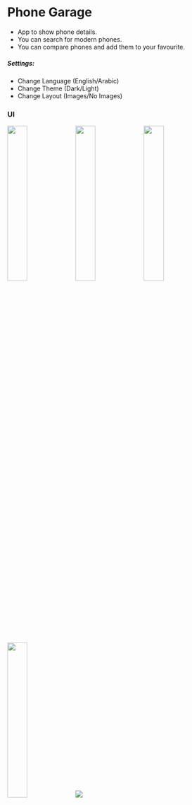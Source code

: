 # Phone Garage

- App to show phone details.
- You can search for modern phones.
- You can compare phones and add them to your favourite.
##### Settings:
- Change Language (English/Arabic)
- Change Theme (Dark/Light)
- Change Layout (Images/No Images)

### UI

<img src="https://gdarwish.scweb.ca/PHP/PhoneGarageReadMe/PhoneGarage1.png" width="30%"></img> 
<img src="https://gdarwish.scweb.ca/PHP/PhoneGarageReadMe/PhoneGarage4.png" width="30%"></img> 
<img src="https://gdarwish.scweb.ca/PHP/PhoneGarageReadMe/PhoneGarage3.png" width="30%"></img> 
<img src="https://gdarwish.scweb.ca/PHP/PhoneGarageReadMe/PhoneGarage5.png" width="30%"></img> 
<img src="https://gdarwish.scweb.ca/PHP/PhoneGarageReadMe/PhoneGarage7.png"></img> 

